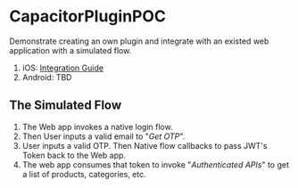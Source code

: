 # CapacitorPluginPOC

Demonstrate creating an own plugin and integrate with an existed web application with a simulated flow.

1. iOS: [Integration Guide](ios/README.md)
2. Android: TBD

## The Simulated Flow

1. The Web app invokes a native login flow.
2. Then User inputs a valid email to "*Get OTP*".
3. User inputs a valid OTP. Then Native flow callbacks to pass JWT's Token back to the Web app.
4. The web app consumes that token to invoke "*Authenticated APIs*" to get a list of products, categories, etc.
